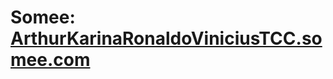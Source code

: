 # Somee: [ArthurKarinaRonaldoViniciusTCC.somee.com](http://arthurkarinaronaldoviniciustcc.somee.com)
 
